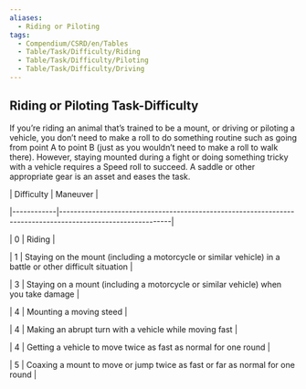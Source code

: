 ```yaml
---
aliases:
  - Riding or Piloting
tags:
  - Compendium/CSRD/en/Tables
  - Table/Task/Difficulty/Riding
  - Table/Task/Difficulty/Piloting
  - Table/Task/Difficulty/Driving
---
```

  
## Riding or Piloting Task-Difficulty  
If you’re riding an animal that’s trained to be a mount, or driving or piloting a vehicle, you don’t need to make a roll to do something routine such as going from point A to point B (just as you wouldn’t need to make a roll to walk there). However, staying mounted during a fight or doing something tricky with a vehicle requires a Speed roll to succeed. A saddle or other appropriate gear is an asset and eases the task.  
  
| Difficulty | Maneuver                                                                                                   |  
|------------|------------------------------------------------------------------------------------------------------------|  
| 0          | Riding                                                                                                     |  
| 1          | Staying on the mount (including a motorcycle or similar vehicle) in a battle or other difficult situation  |  
| 3          | Staying on a mount (including a motorcycle or similar vehicle) when you take damage                        |  
| 4          | Mounting a moving steed                                                                                    |  
| 4          | Making an abrupt turn with a vehicle while moving fast                                                     |  
| 4          | Getting a vehicle to move twice as fast as normal for one round                                            |  
| 5          | Coaxing a mount to move or jump twice as fast or far as normal for one round                               |  
  
